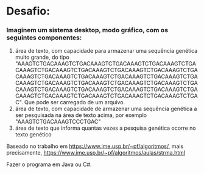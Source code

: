 # Desafio:

### Imaginem um sistema desktop, modo gráfico, com os seguintes componentes:
  1) área de texto, com capacidade para armazenar uma sequência genética muito grande, do tipo "AAAGTCTGACAAAGTCTGACAAAGTCTGACAAAGTCTGACAAAGTCTGACAAAGTCTGACAAAGTCTGACAAAGTCTGACAAAGTCTGACAAAGTCTGACAAAGTCTGACAAAGTCTGACAAAGTCTGACAAAGTCTGACAAAGTCTGACAAAGTCTGACAAAGTCTGACAAAGTCTGACAAAGTCTGACAAAGTCTGACAAAGTCTGACAAAGTCTGACAAAGTCTGACAAAGTCTGACAAAGTCTGACAAAGTCTGACAAAGTCTGACAAAGTCTGACAAAGTCTGACAAAGTCTGAC". Que pode ser carregado de um arquivo.
  2) área de texto, com capacidade de armazenar uma sequência genética a ser pesquisada na área de texto acima, por exemplo "AAAGTCTGACAAAGTCCCTGAC"
  3) área de texto que informa quantas vezes a pesquisa genética ocorre no texto genético

  Baseado no trabalho em https://www.ime.usp.br/~pf/algoritmos/, mais precisamente, https://www.ime.usp.br/~pf/algoritmos/aulas/strma.html

  Fazer o programa em Java ou C#.

